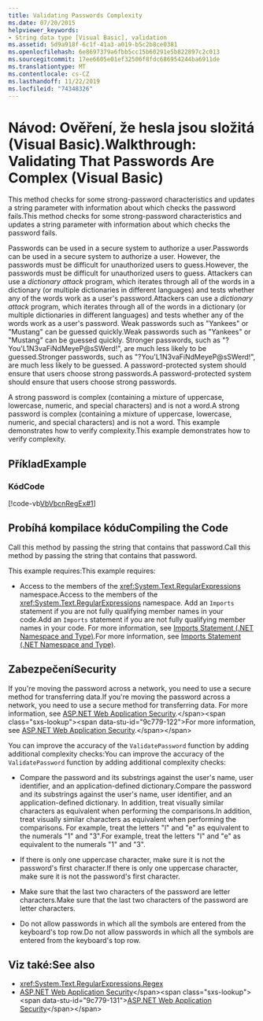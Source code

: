 ```yaml
---
title: Validating Passwords Complexity
ms.date: 07/20/2015
helpviewer_keywords:
- String data type [Visual Basic], validation
ms.assetid: 5d9a918f-6c1f-41a3-a019-b5c2b8ce0381
ms.openlocfilehash: 6e8697379a6fbb5cc15b60291e5b822897c2c013
ms.sourcegitcommit: 17ee6605e01ef32506f8fdc686954244ba6911de
ms.translationtype: MT
ms.contentlocale: cs-CZ
ms.lasthandoff: 11/22/2019
ms.locfileid: "74348326"
---
```

# <a name="walkthrough-validating-that-passwords-are-complex-visual-basic"></a><span data-ttu-id="9c779-102">Návod: Ověření, že hesla jsou složitá (Visual Basic).</span><span class="sxs-lookup"><span data-stu-id="9c779-102">Walkthrough: Validating That Passwords Are Complex (Visual Basic)</span></span>
<span data-ttu-id="9c779-103">This method checks for some strong-password characteristics and updates a string parameter with information about which checks the password fails.</span><span class="sxs-lookup"><span data-stu-id="9c779-103">This method checks for some strong-password characteristics and updates a string parameter with information about which checks the password fails.</span></span>  
  
 <span data-ttu-id="9c779-104">Passwords can be used in a secure system to authorize a user.</span><span class="sxs-lookup"><span data-stu-id="9c779-104">Passwords can be used in a secure system to authorize a user.</span></span> <span data-ttu-id="9c779-105">However, the passwords must be difficult for unauthorized users to guess.</span><span class="sxs-lookup"><span data-stu-id="9c779-105">However, the passwords must be difficult for unauthorized users to guess.</span></span> <span data-ttu-id="9c779-106">Attackers can use a *dictionary attack* program, which iterates through all of the words in a dictionary (or multiple dictionaries in different languages) and tests whether any of the words work as a user's password.</span><span class="sxs-lookup"><span data-stu-id="9c779-106">Attackers can use a *dictionary attack* program, which iterates through all of the words in a dictionary (or multiple dictionaries in different languages) and tests whether any of the words work as a user's password.</span></span> <span data-ttu-id="9c779-107">Weak passwords such as "Yankees" or "Mustang" can be guessed quickly.</span><span class="sxs-lookup"><span data-stu-id="9c779-107">Weak passwords such as "Yankees" or "Mustang" can be guessed quickly.</span></span> <span data-ttu-id="9c779-108">Stronger passwords, such as "?You'L1N3vaFiNdMeyeP@sSWerd!", are much less likely to be guessed.</span><span class="sxs-lookup"><span data-stu-id="9c779-108">Stronger passwords, such as "?You'L1N3vaFiNdMeyeP@sSWerd!", are much less likely to be guessed.</span></span> <span data-ttu-id="9c779-109">A password-protected system should ensure that users choose strong passwords.</span><span class="sxs-lookup"><span data-stu-id="9c779-109">A password-protected system should ensure that users choose strong passwords.</span></span>  
  
 <span data-ttu-id="9c779-110">A strong password is complex (containing a mixture of uppercase, lowercase, numeric, and special characters) and is not a word.</span><span class="sxs-lookup"><span data-stu-id="9c779-110">A strong password is complex (containing a mixture of uppercase, lowercase, numeric, and special characters) and is not a word.</span></span> <span data-ttu-id="9c779-111">This example demonstrates how to verify complexity.</span><span class="sxs-lookup"><span data-stu-id="9c779-111">This example demonstrates how to verify complexity.</span></span>  
  
## <a name="example"></a><span data-ttu-id="9c779-112">Příklad</span><span class="sxs-lookup"><span data-stu-id="9c779-112">Example</span></span>  
  
### <a name="code"></a><span data-ttu-id="9c779-113">Kód</span><span class="sxs-lookup"><span data-stu-id="9c779-113">Code</span></span>  
 [!code-vb[VbVbcnRegEx#1](~/samples/snippets/visualbasic/VS_Snippets_VBCSharp/VbVbcnRegEx/VB/Class1.vb#1)]  
  
## <a name="compiling-the-code"></a><span data-ttu-id="9c779-114">Probíhá kompilace kódu</span><span class="sxs-lookup"><span data-stu-id="9c779-114">Compiling the Code</span></span>  
 <span data-ttu-id="9c779-115">Call this method by passing the string that contains that password.</span><span class="sxs-lookup"><span data-stu-id="9c779-115">Call this method by passing the string that contains that password.</span></span>  
  
 <span data-ttu-id="9c779-116">This example requires:</span><span class="sxs-lookup"><span data-stu-id="9c779-116">This example requires:</span></span>  
  
- <span data-ttu-id="9c779-117">Access to the members of the <xref:System.Text.RegularExpressions> namespace.</span><span class="sxs-lookup"><span data-stu-id="9c779-117">Access to the members of the <xref:System.Text.RegularExpressions> namespace.</span></span> <span data-ttu-id="9c779-118">Add an `Imports` statement if you are not fully qualifying member names in your code.</span><span class="sxs-lookup"><span data-stu-id="9c779-118">Add an `Imports` statement if you are not fully qualifying member names in your code.</span></span> <span data-ttu-id="9c779-119">For more information, see [Imports Statement (.NET Namespace and Type)](../../../../visual-basic/language-reference/statements/imports-statement-net-namespace-and-type.md).</span><span class="sxs-lookup"><span data-stu-id="9c779-119">For more information, see [Imports Statement (.NET Namespace and Type)](../../../../visual-basic/language-reference/statements/imports-statement-net-namespace-and-type.md).</span></span>  
  
## <a name="security"></a><span data-ttu-id="9c779-120">Zabezpečení</span><span class="sxs-lookup"><span data-stu-id="9c779-120">Security</span></span>  
 <span data-ttu-id="9c779-121">If you're moving the password across a network, you need to use a secure method for transferring data.</span><span class="sxs-lookup"><span data-stu-id="9c779-121">If you're moving the password across a network, you need to use a secure method for transferring data.</span></span> <span data-ttu-id="9c779-122">For more information, see [ASP.NET Web Application Security](https://docs.microsoft.com/previous-versions/aspnet/330a99hc(v=vs.100)).</span><span class="sxs-lookup"><span data-stu-id="9c779-122">For more information, see [ASP.NET Web Application Security](https://docs.microsoft.com/previous-versions/aspnet/330a99hc(v=vs.100)).</span></span>
  
 <span data-ttu-id="9c779-123">You can improve the accuracy of the `ValidatePassword` function by adding additional complexity checks:</span><span class="sxs-lookup"><span data-stu-id="9c779-123">You can improve the accuracy of the `ValidatePassword` function by adding additional complexity checks:</span></span>  
  
- <span data-ttu-id="9c779-124">Compare the password and its substrings against the user's name, user identifier, and an application-defined dictionary.</span><span class="sxs-lookup"><span data-stu-id="9c779-124">Compare the password and its substrings against the user's name, user identifier, and an application-defined dictionary.</span></span> <span data-ttu-id="9c779-125">In addition, treat visually similar characters as equivalent when performing the comparisons.</span><span class="sxs-lookup"><span data-stu-id="9c779-125">In addition, treat visually similar characters as equivalent when performing the comparisons.</span></span> <span data-ttu-id="9c779-126">For example, treat the letters "l" and "e" as equivalent to the numerals "1" and "3".</span><span class="sxs-lookup"><span data-stu-id="9c779-126">For example, treat the letters "l" and "e" as equivalent to the numerals "1" and "3".</span></span>  
  
- <span data-ttu-id="9c779-127">If there is only one uppercase character, make sure it is not the password's first character.</span><span class="sxs-lookup"><span data-stu-id="9c779-127">If there is only one uppercase character, make sure it is not the password's first character.</span></span>  
  
- <span data-ttu-id="9c779-128">Make sure that the last two characters of the password are letter characters.</span><span class="sxs-lookup"><span data-stu-id="9c779-128">Make sure that the last two characters of the password are letter characters.</span></span>  
  
- <span data-ttu-id="9c779-129">Do not allow passwords in which all the symbols are entered from the keyboard's top row.</span><span class="sxs-lookup"><span data-stu-id="9c779-129">Do not allow passwords in which all the symbols are entered from the keyboard's top row.</span></span>  
  
## <a name="see-also"></a><span data-ttu-id="9c779-130">Viz také:</span><span class="sxs-lookup"><span data-stu-id="9c779-130">See also</span></span>

- <xref:System.Text.RegularExpressions.Regex>
- <span data-ttu-id="9c779-131">[ASP.NET Web Application Security](https://docs.microsoft.com/previous-versions/aspnet/330a99hc(v=vs.100))</span><span class="sxs-lookup"><span data-stu-id="9c779-131">[ASP.NET Web Application Security](https://docs.microsoft.com/previous-versions/aspnet/330a99hc(v=vs.100))</span></span>
